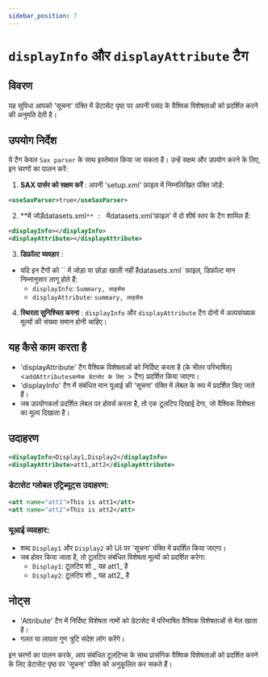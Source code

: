 ```yaml
---
sidebar_position: 7
---
```

# `displayInfo` और `displayAttribute` टैग

## विवरण
यह सुविधा आपको 'सूचना' पंक्ति में डेटासेट पृष्ठ पर अपनी पसंद के वैश्विक विशेषताओं को प्रदर्शित करने की अनुमति देती है।

## उपयोग निर्देश
ये टैग केवल `Sax parser` के साथ इस्तेमाल किया जा सकता है। उन्हें सक्षम और उपयोग करने के लिए, इन चरणों का पालन करें:

1.  **SAX पार्सर को सक्षम करें** :
अपनी 'setup.xml' फ़ाइल में निम्नलिखित पंक्ति जोड़ें:
   ```xml
   <useSaxParser>true</useSaxParser>
   ```

2.  **में जोड़ेंdatasets.xml`** :
` मेंdatasets.xml'फ़ाइल' में दो शीर्ष स्तर के टैग शामिल हैं:
   ```xml
   <displayInfo></displayInfo>
   <displayAttribute></displayAttribute>
   ```

3.  **डिफ़ॉल्ट व्यवहार** :
   - यदि इन टैगों को `` में जोड़ा या छोड़ा खाली नहीं हैdatasets.xml` फ़ाइल, डिफ़ॉल्ट मान निम्नानुसार लागू होते हैं:
     - `displayInfo`: `Summary, लाइसेंस `
     - `displayAttribute`: `summary, लाइसेंस `

4.  **स्थिरता सुनिश्चित करना** :
`displayInfo` और `displayAttribute` टैग दोनों में अल्पसंख्यक मूल्यों की संख्या समान होनी चाहिए।

## यह कैसे काम करता है
- 'displayAttribute' टैग वैश्विक विशेषताओं को निर्दिष्ट करता है (के भीतर परिभाषित)&lt;`addAttributesप्रत्येक डेटासेट के लिए `&gt; टैग) प्रदर्शित किया जाएगा।
- 'displayInfo' टैग में संबंधित मान यूआई की 'सूचना' पंक्ति में लेबल के रूप में प्रदर्शित किए जाते हैं।
- जब उपयोगकर्ता प्रदर्शित लेबल पर होवर्स करता है, तो एक टूलटिप दिखाई देगा, जो वैश्विक विशेषता का मूल्य दिखाता है।

## उदाहरण
```xml
<displayInfo>Display1,Display2</displayInfo>
<displayAttribute>att1,att2</displayAttribute>
```

### डेटासेट ग्लोबल एट्रिब्यूट्स उदाहरण:
```xml
<att name="att1">This is att1</att>
<att name="att2">This is att2</att>
```

### यूआई व्यवहार:
- शब्द `Display1` और `Display2` को UI पर 'सूचना' पंक्ति में प्रदर्शित किया जाएगा।
- जब होवर किया जाता है, तो टूलटिप संबंधित विशेषता मूल्यों को प्रदर्शित करेगा:
  - `Display1`: टूलटिप शो _ यह att1_ है
  - `Display2`: टूलटिप शो _ यह att2_ है

## नोट्स
- 'Attribute' टैग में निर्दिष्ट विशेषता नामों को डेटासेट में परिभाषित वैश्विक विशेषताओं से मेल खाता है।
- गलत या लापता गुण त्रुटि संदेश लॉग करेंगे।

इन चरणों का पालन करके, आप संबंधित टूलटिप्स के साथ प्रासंगिक वैश्विक विशेषताओं को प्रदर्शित करने के लिए डेटासेट पृष्ठ पर 'सूचना' पंक्ति को अनुकूलित कर सकते हैं।
